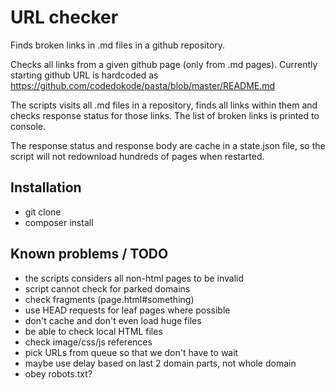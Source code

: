 # URL checker

Finds broken links in .md files in a github repository.

Checks all links from a given github page (only from .md pages). Currently starting github URL is hardcoded as https://github.com/codedokode/pasta/blob/master/README.md

The scripts visits all .md files in a repository, finds all links within them and checks response status for those links. The list of broken links is printed to console.

The response status and response body are cache in a state.json file, so the script will not redownload hundreds of pages when restarted.

## Installation

- git clone
- composer install

## Known problems / TODO

- the scripts considers all non-html pages to be invalid
- script cannot check for parked domains
- check fragments (page.html#something)
- use HEAD requests for leaf pages where possible
- don't cache and don't even load huge files
- be able to check local HTML files
- check image/css/js references
- pick URLs from queue so that we don't have to wait
- maybe use delay based on last 2 domain parts, not whole domain
- obey robots.txt? 
